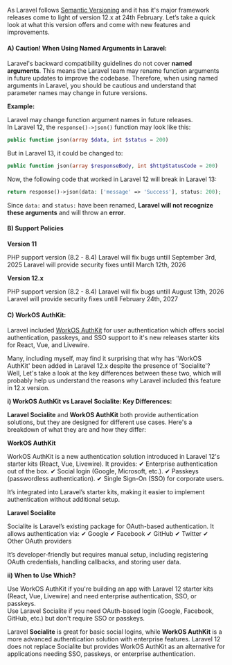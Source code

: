 As Laravel follows [Semantic Versioning](https://semver.org/) and it has it's major framework releases come to light of version 12.x at 24th February. Let’s take a quick look at what this version offers and come with new features and improvements. 

#### A) Caution! When Using Named Arguments in Laravel:
Laravel's backward compatibility guidelines do not cover **named arguments**. This means the Laravel team may rename function arguments in future updates to improve the codebase. Therefore, when using named arguments in Laravel, you should be cautious and understand that parameter names may change in future versions.

**Example:**  

Laravel may change function argument names in future releases.  
In Laravel 12, the `response()->json()` function may look like this:
```php
public function json(array $data, int $status = 200)
```

But in Laravel 13, it could be changed to:
```php
public function json(array $responseBody, int $httpStatusCode = 200)
```

Now, the following code that worked in Laravel 12 will break in Laravel 13:
```php
return response()->json(data: ['message' => 'Success'], status: 200);
```
Since `data:` and `status:` have been renamed, **Laravel will not recognize these arguments** and will throw an **error**.

#### B) Support Policies
**Version 11**

<p>
PHP support version (8.2 - 8.4)  
Laravel will fix bugs untill September 3rd, 2025  
Laravel will provide security fixes untill March 12th, 2026  
</p>

**Version 12.x**

PHP support version (8.2 - 8.4)
Laravel will fix bugs untill August 13th, 2026
Laravel will provide security fixes untill February 24th, 2027

#### C) WorkOS AuthKit:
Laravel included [WorkOS AuthKit](https://authkit.com/) for user authentication which offers social authentication, passkeys, and SSO support to it's new releases starter kits for React, Vue, and Livewire. 

Many, including myself, may find it surprising that why has 'WorkOS AuthKit' been added in Laravel 12.x despite the presence of 'Socialite'? Well, Let's take a look at the key differences between these two, which will probably help us understand the reasons why Laravel included this feature in 12.x version. 

**i) WorkOS AuthKit vs Laravel Socialite: Key Differences:**

**Laravel Socialite** and **WorkOS AuthKit** both provide authentication solutions, but they are designed for different use cases. Here's a breakdown of what they are and how they differ:


**WorkOS AuthKit**

WorkOS AuthKit is a new authentication solution introduced in Laravel 12's starter kits (React, Vue, Livewire). It provides:
✔ Enterprise authentication out of the box.
✔ Social login (Google, Microsoft, etc.).
✔ Passkeys (passwordless authentication).
✔ Single Sign-On (SSO) for corporate users.

It’s integrated into Laravel’s starter kits, making it easier to implement authentication without additional setup.

    
**Laravel Socialite**

Socialite is Laravel’s existing package for OAuth-based authentication. It allows authentication via:
✔ Google
✔ Facebook
✔ GitHub
✔ Twitter
✔ Other OAuth providers

It’s developer-friendly but requires manual setup, including registering OAuth credentials, handling callbacks, and storing user data.


**ii) When to Use Which?**

Use WorkOS AuthKit if you're building an app with Laravel 12 starter kits (React, Vue, Livewire) and need enterprise authentication, SSO, or passkeys.  
Use Laravel Socialite if you need OAuth-based login (Google, Facebook, GitHub, etc.) but don't require SSO or passkeys. 

Laravel **Socialite** is great for basic social logins, while **WorkOS AuthKit** is a more advanced authentication solution with enterprise features. Laravel 12 does not replace Socialite but provides WorkOS AuthKit as an alternative for applications needing SSO, passkeys, or enterprise authentication. 

